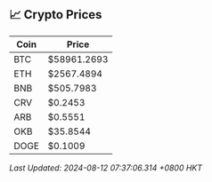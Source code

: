 ## 📈 Crypto Prices

| Coin | Price |
| ---- | ----- |
| BTC | $58961.2693 |
| ETH | $2567.4894 |
| BNB | $505.7983 |
| CRV | $0.2453 |
| ARB | $0.5551 |
| OKB | $35.8544 |
| DOGE | $0.1009 |

_Last Updated: 2024-08-12 07:37:06.314 +0800 HKT_